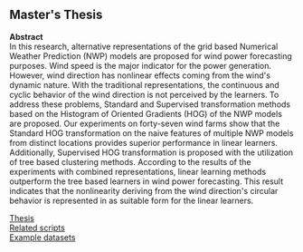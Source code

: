 ## Master's Thesis

**Abstract** \
In this research, alternative representations of the grid based Numerical Weather Prediction (NWP) models are proposed for wind power forecasting purposes. Wind speed is the major indicator for the power generation. However, wind direction has nonlinear effects coming from the wind's dynamic nature. With the traditional representations, the continuous and cyclic behavior of the wind direction is not perceived by the learners. To address these problems, Standard and Supervised transformation methods based on the Histogram of Oriented Gradients (HOG) of the NWP models are proposed. Our experiments on forty-seven wind farms show that the Standard HOG transformation on the naive features of multiple NWP models from distinct locations provides superior performance in linear learners. Additionally, Supervised HOG transformation is proposed with the utilization of tree based clustering methods. According to the results of the experiments with combined representations, linear learning methods outperform the tree based learners in wind power forecasting. This result indicates that the nonlinearity deriving from the wind direction's circular behavior is represented in as suitable form for the linear learners.


[Thesis](/MS_Thesis/Ms_Thesis.pdf) \
[Related scripts](https://github.com/ilaydacelenk/ilaydacelenk.github.io/tree/master/MS_Thesis/codes) \
[Example datasets](https://github.com/ilaydacelenk/ilaydacelenk.github.io/tree/master/MS_Thesis/datasets)

